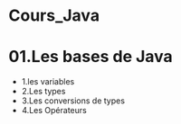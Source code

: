 # Cours_Java

# 01.Les bases de Java

- 1.les variables
- 2.Les types
- 3.Les conversions de types
- 4.Les Opérateurs
